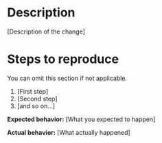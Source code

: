 # Description

[Description of the change]

# Steps to reproduce
You can omit this section if not applicable.

1. [First step]
2. [Second step]
3. [and so on...]

**Expected behavior:** [What you expected to happen]

**Actual behavior:** [What actually happened]
